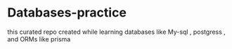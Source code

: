 # Databases-practice
this curated repo  created while learning databases like My-sql , postgress , and ORMs like prisma 
